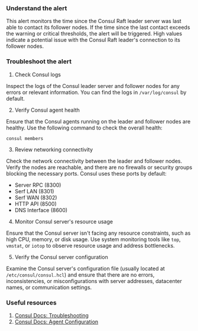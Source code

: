 ### Understand the alert

This alert monitors the time since the Consul Raft leader server was last able to contact its follower nodes. If the time since the last contact exceeds the warning or critical thresholds, the alert will be triggered. High values indicate a potential issue with the Consul Raft leader's connection to its follower nodes.

### Troubleshoot the alert

1. Check Consul logs

Inspect the logs of the Consul leader server and follower nodes for any errors or relevant information. You can find the logs in `/var/log/consul` by default. 

2. Verify Consul agent health

Ensure that the Consul agents running on the leader and follower nodes are healthy. Use the following command to check the overall health:

   ```
   consul members
   ```

3. Review networking connectivity

Check the network connectivity between the leader and follower nodes. Verify the nodes are reachable, and there are no firewalls or security groups blocking the necessary ports. Consul uses these ports by default:

   - Server RPC (8300)
   - Serf LAN (8301)
   - Serf WAN (8302)
   - HTTP API (8500)
   - DNS Interface (8600)

4. Monitor Consul server's resource usage

Ensure that the Consul server isn't facing any resource constraints, such as high CPU, memory, or disk usage. Use system monitoring tools like `top`, `vmstat`, or `iotop` to observe resource usage and address bottlenecks.

5. Verify the Consul server configuration

Examine the Consul server's configuration file (usually located at `/etc/consul/consul.hcl`) and ensure that there are no errors, inconsistencies, or misconfigurations with server addresses, datacenter names, or communication settings.

### Useful resources

1. [Consul Docs: Troubleshooting](https://developer.hashicorp.com/consul/tutorials/datacenter-operations/troubleshooting)
2. [Consul Docs: Agent Configuration](https://www.consul.io/docs/agent/options)
